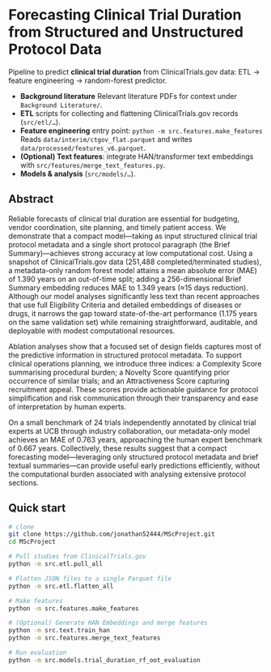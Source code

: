 # Forecasting Clinical Trial Duration from Structured and Unstructured Protocol Data

Pipeline to predict **clinical trial duration** from ClinicalTrials.gov data: ETL → feature engineering → random-forest predictor. 

- **Background literature** Relevant literature PDFs for context under `Background Literature/`. 
- **ETL** scripts for collecting and flattening ClinicalTrials.gov records (`src/etl/…`). 
- **Feature engineering** entry point: `python -m src.features.make_features`  
  Reads `data/interim/ctgov_flat.parquet` and writes `data/processed/features_v6.parquet`. 
- **(Optional) Text features**: integrate HAN/transformer text embeddings with `src/features/merge_text_features.py`.
- **Models & analysis** (`src/models/…`). 

## Abstract 

Reliable forecasts of clinical trial duration are essential for budgeting, vendor coordination, site planning, and timely patient access. We demonstrate that a compact model—taking as input structured clinical trial protocol metadata and a single short protocol paragraph (the Brief Summary)—achieves strong accuracy at low computational cost. Using a snapshot of ClinicalTrials.gov data (251,488 completed/terminated studies), a metadata-only random forest model attains a mean absolute error (MAE) of 1.390 years on an out-of-time split; adding a 256-dimensional Brief Summary embedding reduces MAE to 1.349 years (≈15 days reduction). Although our model analyses significantly less text than recent approaches that use full Eligibility Criteria and detailed embeddings of diseases or drugs, it narrows the gap toward state-of-the-art performance (1.175 years on the same validation set) while remaining straightforward, auditable, and deployable with modest computational resources.

Ablation analyses show that a focused set of design fields captures most of the predictive information in structured protocol metadata. To support clinical operations planning, we introduce three indices: a Complexity Score summarising procedural burden; a Novelty Score quantifying prior occurrence of similar trials; and an Attractiveness Score capturing recruitment appeal. These scores provide actionable guidance for protocol simplification and risk communication through their transparency and ease of interpretation by human experts.

On a small benchmark of 24 trials independently annotated by clinical trial experts at UCB through industry collaboration, our metadata-only model achieves an MAE of 0.763 years, approaching the human expert benchmark of 0.667 years. Collectively, these results suggest that a compact forecasting model—leveraging only structured protocol metadata and brief textual summaries—can provide useful early predictions efficiently, without the computational burden associated with analysing extensive protocol sections.

## Quick start
```bash
# clone
git clone https://github.com/jonathan52444/MScProject.git
cd MScProject

# Pull studies from ClinicalTrials.gov
python -m src.etl.pull_all

# Flatten JSON files to a single Parquet file
python -m src.etl.flatten_all

# Make features
python -m src.features.make_features

# (Optional) Generate HAN Embeddings and merge features
python -m src.text.train_han
python -m src.features.merge_text_features

# Run evaluation
python -m src.models.trial_duration_rf_oot_evaluation
